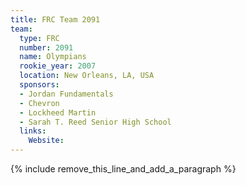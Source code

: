```yaml
---
title: FRC Team 2091
team:
  type: FRC
  number: 2091
  name: Olympians
  rookie_year: 2007
  location: New Orleans, LA, USA
  sponsors:
  - Jordan Fundamentals
  - Chevron
  - Lockheed Martin
  - Sarah T. Reed Senior High School
  links:
    Website:
---
```


{% include remove_this_line_and_add_a_paragraph %}